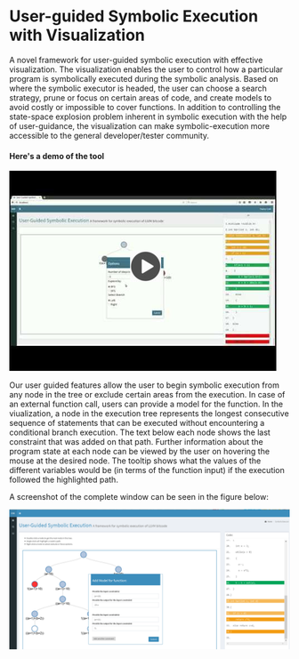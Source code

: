 # User-guided Symbolic Execution with Visualization
A novel framework for user-guided symbolic execution with effective visualization. The visualization enables the user to control how a particular program is symbolically executed during the symbolic analysis. Based on where the symbolic executor is headed, the user can choose a search strategy, prune or focus on certain areas of code, and create models to avoid costly or impossible to cover functions. In addition to controlling the state-space explosion problem inherent in symbolic execution with the help of user-guidance, the visualization can make symbolic-execution more accessible to the general developer/tester community. 

#### Here's a demo of the tool
[![IMAGE ALT TEXT HERE](https://github.com/paglums/GuidedSE/blob/master/images/video_image.jpg)](https://www.youtube.com/watch?v=0VNe4BjjF90)


Our user guided features allow the user to begin symbolic execution from any node in the tree or exclude certain areas from the execution. In case of an external function call, users can provide a model for the function. In the viualization, a node in the execution tree represents the longest consecutive sequence of statements that can be executed without encountering a conditional branch execution. The text below each node shows the last constraint that was added on that path. Further information about the program state at each node can be viewed by the user on hovering the mouse at the desired node. The tooltip shows what the values of the different variables would be (in terms of the function input) if the execution followed the highlighted path.



A screenshot of the complete window can be seen in the figure below:


![Screenshot of the tool](https://github.com/paglums/GuidedSE/blob/master/images/README_screenshot.PNG)
